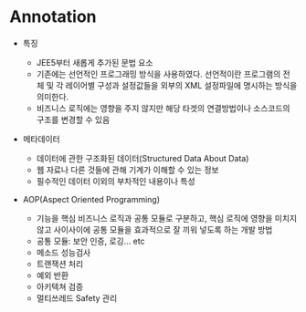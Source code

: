# Annotation
 - 특징
	 - JEE5부터 새롭게 추가된 문법 요소
	 - 기존에는 선언적인 프로그래밍 방식을 사용하였다. 선언적이란 프로그램의 전체 및 각 레이어별 구성과 설정값들을 외부의 XML 설정파일에 명시하는 방식을 의미한다.
 	- 비즈니스 로직에는 영향을 주지 않지만 해당 타겟의 연결방법이나 소스코드의 구조를 변경할 수 있음

 - 메타데이터
	 - 데이터에 관한 구조화된 데이터(Structured Data About Data)
	 - 웹 자료나 다른 것들에 관해 기계가 이해할 수 있는 정보
	 - 필수적인 데이터 이외의 부차적인 내용이나 특성

 - AOP(Aspect Oriented Programming)
     - 기능을 핵심 비즈니스 로직과 공통 모듈로 구분하고, 핵심 로직에 영향을 미치지 않고 사이사이에 공통 모듈을 효과적으로 잘 끼워 넣도록 하는 개발 방법
 	 - 공통 모듈: 보안 인증, 로깅… etc
 	 - 메소드 성능검사
	 - 트랜잭션 처리
	 - 예외 반환
	 - 아키텍쳐 검증
	 - 멀티쓰레드 Safety 관리